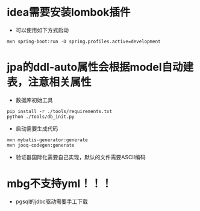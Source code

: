 # idea需要安装lombok插件

- 可以使用如下方式启动
```
mvn spring-boot:run -D spring.profiles.active=development
```

# jpa的ddl-auto属性会根据model自动建表，注意相关属性

- 数据库初始工具
```
pip install -r ./tools/requirements.txt
python ./tools/db_init.py
```

- 启动需要生成代码
```
mvn mybatis-generator:generate
mvn jooq-codegen:generate
```

- 验证器国际化需要自己实现，默认的文件需要ASCII编码

# mbg不支持yml！！！
- pgsql的jdbc驱动需要手工下载